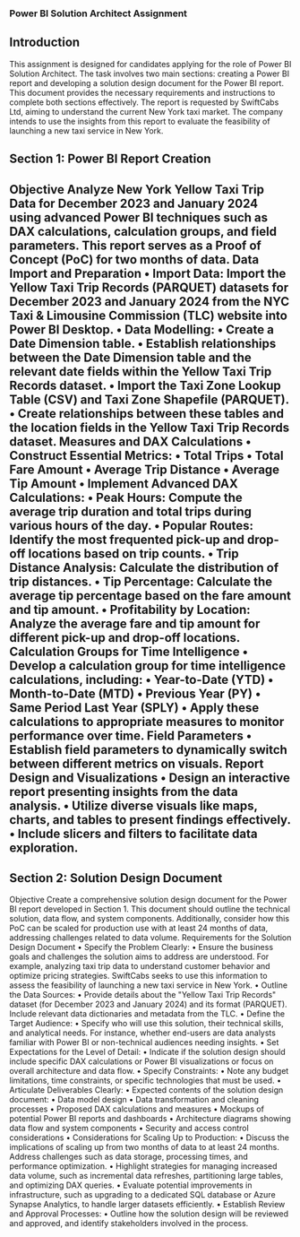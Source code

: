 ### Power BI Solution Architect Assignment
## Introduction
This assignment is designed for candidates applying for the role of Power BI Solution Architect. The task involves two main sections: creating a Power BI report and developing a solution design document for the Power BI report. This document provides the necessary requirements and instructions to complete both sections effectively.
The report is requested by SwiftCabs Ltd, aiming to understand the current New York taxi market. The company intends to use the insights from this report to evaluate the feasibility of launching a new taxi service in New York.
## Section 1: Power BI Report Creation
Objective
Analyze New York Yellow Taxi Trip Data for December 2023 and January 2024 using advanced Power BI techniques such as DAX calculations, calculation groups, and field parameters. This report serves as a Proof of Concept (PoC) for two months of data.
Data Import and Preparation
•	Import Data: Import the Yellow Taxi Trip Records (PARQUET) datasets for December 2023 and January 2024 from the NYC Taxi & Limousine Commission (TLC) website into Power BI Desktop.
•	Data Modelling:
•	Create a Date Dimension table.
•	Establish relationships between the Date Dimension table and the relevant date fields within the Yellow Taxi Trip Records dataset.
•	Import the Taxi Zone Lookup Table (CSV) and Taxi Zone Shapefile (PARQUET).
•	Create relationships between these tables and the location fields in the Yellow Taxi Trip Records dataset.
Measures and DAX Calculations
•	Construct Essential Metrics:
•	Total Trips
•	Total Fare Amount
•	Average Trip Distance
•	Average Tip Amount
•	Implement Advanced DAX Calculations:
•	Peak Hours: Compute the average trip duration and total trips during various hours of the day.
•	Popular Routes: Identify the most frequented pick-up and drop-off locations based on trip counts.
•	Trip Distance Analysis: Calculate the distribution of trip distances.
•	Tip Percentage: Calculate the average tip percentage based on the fare amount and tip amount.
•	Profitability by Location: Analyze the average fare and tip amount for different pick-up and drop-off locations.
Calculation Groups for Time Intelligence
•	Develop a calculation group for time intelligence calculations, including:
•	Year-to-Date (YTD)
•	Month-to-Date (MTD)
•	Previous Year (PY)
•	Same Period Last Year (SPLY)
•	Apply these calculations to appropriate measures to monitor performance over time.
Field Parameters
•	Establish field parameters to dynamically switch between different metrics on visuals.
Report Design and Visualizations
•	Design an interactive report presenting insights from the data analysis.
•	Utilize diverse visuals like maps, charts, and tables to present findings effectively.
•	Include slicers and filters to facilitate data exploration.
---
## Section 2: Solution Design Document
Objective
Create a comprehensive solution design document for the Power BI report developed in Section 1. This document should outline the technical solution, data flow, and system components. Additionally, consider how this PoC can be scaled for production use with at least 24 months of data, addressing challenges related to data volume.
Requirements for the Solution Design Document
•	Specify the Problem Clearly:
•	Ensure the business goals and challenges the solution aims to address are understood. For example, analyzing taxi trip data to understand customer behavior and optimize pricing strategies. SwiftCabs seeks to use this information to assess the feasibility of launching a new taxi service in New York.
•	Outline the Data Sources:
•	Provide details about the "Yellow Taxi Trip Records" dataset (for December 2023 and January 2024) and its format (PARQUET). Include relevant data dictionaries and metadata from the TLC.
•	Define the Target Audience:
•	Specify who will use this solution, their technical skills, and analytical needs. For instance, whether end-users are data analysts familiar with Power BI or non-technical audiences needing insights.
•	Set Expectations for the Level of Detail:
•	Indicate if the solution design should include specific DAX calculations or Power BI visualizations or focus on overall architecture and data flow.
•	Specify Constraints:
•	Note any budget limitations, time constraints, or specific technologies that must be used.
•	Articulate Deliverables Clearly:
•	Expected contents of the solution design document:
•	Data model design
•	Data transformation and cleaning processes
•	Proposed DAX calculations and measures
•	Mockups of potential Power BI reports and dashboards
•	Architecture diagrams showing data flow and system components
•	Security and access control considerations
•	Considerations for Scaling Up to Production:
•	Discuss the implications of scaling up from two months of data to at least 24 months. Address challenges such as data storage, processing times, and performance optimization.
•	Highlight strategies for managing increased data volume, such as incremental data refreshes, partitioning large tables, and optimizing DAX queries.
•	Evaluate potential improvements in infrastructure, such as upgrading to a dedicated SQL database or Azure Synapse Analytics, to handle larger datasets efficiently.
•	Establish Review and Approval Processes:
•	Outline how the solution design will be reviewed and approved, and identify stakeholders involved in the process.
